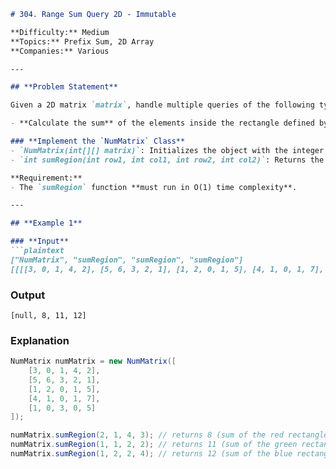 ```md
# 304. Range Sum Query 2D - Immutable

**Difficulty:** Medium  
**Topics:** Prefix Sum, 2D Array  
**Companies:** Various  

---

## **Problem Statement**

Given a 2D matrix `matrix`, handle multiple queries of the following type:

- **Calculate the sum** of the elements inside the rectangle defined by its upper-left corner `(row1, col1)` and lower-right corner `(row2, col2)`.

### **Implement the `NumMatrix` Class**
- `NumMatrix(int[][] matrix)`: Initializes the object with the integer matrix `matrix`.
- `int sumRegion(int row1, int col1, int row2, int col2)`: Returns the sum of elements in the defined rectangle.

**Requirement:**  
- The `sumRegion` function **must run in O(1) time complexity**.

---

## **Example 1**

### **Input**
```plaintext
["NumMatrix", "sumRegion", "sumRegion", "sumRegion"]
[[[[3, 0, 1, 4, 2], [5, 6, 3, 2, 1], [1, 2, 0, 1, 5], [4, 1, 0, 1, 7], [1, 0, 3, 0, 5]]], [2, 1, 4, 3], [1, 1, 2, 2], [1, 2, 2, 4]]
```

### **Output**
```plaintext
[null, 8, 11, 12]
```

### **Explanation**
```java
NumMatrix numMatrix = new NumMatrix([
    [3, 0, 1, 4, 2], 
    [5, 6, 3, 2, 1], 
    [1, 2, 0, 1, 5], 
    [4, 1, 0, 1, 7], 
    [1, 0, 3, 0, 5]
]);

numMatrix.sumRegion(2, 1, 4, 3); // returns 8 (sum of the red rectangle)
numMatrix.sumRegion(1, 1, 2, 2); // returns 11 (sum of the green rectangle)
numMatrix.sumRegion(1, 2, 2, 4); // returns 12 (sum of the blue rectangle)
```
